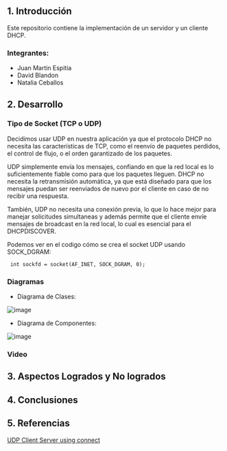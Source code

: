 ## 1. Introducción

Este repositorio contiene la implementación de un servidor y un cliente DHCP.

### Integrantes:
- Juan Martin Espitia
- David Blandon
- Natalia Ceballos 

## 2. Desarrollo

### Tipo de Socket (TCP o UDP)
Decidimos usar UDP en nuestra aplicación ya que el protocolo DHCP no necesita las características de TCP, como el reenvío de paquetes perdidos, el control de flujo, o el orden garantizado de los paquetes.

UDP simplemente envía los mensajes, confiando en que la red local es lo suficientemente fiable como para que los paquetes lleguen.
DHCP no necesita la retransmisión automática, ya que está diseñado para que los mensajes puedan ser reenviados de nuevo por el cliente en caso de no recibir una respuesta.

También, UDP no necesita una conexión previa, lo que lo hace mejor para manejar solicitudes simultaneas y además permite que el cliente envíe mensajes de broadcast en la red local, lo cual es esencial para el DHCPDISCOVER. 

Podemos ver en el codigo cómo se crea el socket UDP usando SOCK_DGRAM:

```
 int sockfd = socket(AF_INET, SOCK_DGRAM, 0);
```

### Diagramas
- Diagrama de Clases:
  
![image](https://github.com/user-attachments/assets/05e010c3-2709-4ecf-bba4-ef67ecac7d66)

- Diagrama de Componentes:
  
![image](https://github.com/user-attachments/assets/0104355d-359f-40eb-a6f8-ce78b2d958fa)

### Video

## 3. Aspectos Logrados y No logrados

## 4. Conclusiones

## 5. Referencias 
[UDP Client Server using connect](https://www.geeksforgeeks.org/udp-client-server-using-connect-c-implementation/)
